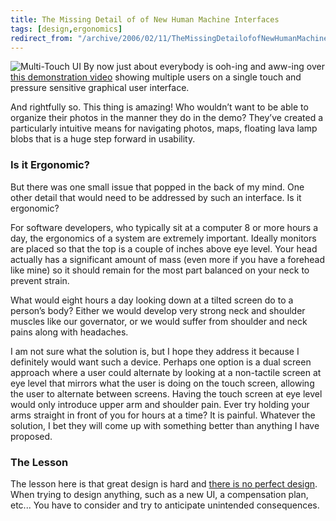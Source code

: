```yaml
---
title: The Missing Detail of of New Human Machine Interfaces
tags: [design,ergonomics]
redirect_from: "/archive/2006/02/11/TheMissingDetailofofNewHumanMachineInterfaces.aspx/"
---
```


![Multi-Touch UI](https://haacked.com/assets/images/MultiTouchUI.jpg) By now just about everybody is ooh-ing and aww-ing over [this demonstration video](http://mrl.nyu.edu/~jhan/ftirtouch/ "Amazing new Graphical Interface") showing multiple users on a single touch and pressure sensitive graphical user interface.

And rightfully so. This thing is amazing! Who wouldn’t want to be able to organize their photos in the manner they do in the demo? They’ve created a particularly intuitive means for navigating photos, maps, floating lava lamp blobs that is a huge step forward in usability.

### Is it Ergonomic?

But there was one small issue that popped in the back of my mind. One other detail that would need to be addressed by such an interface. Is it ergonomic?

For software developers, who typically sit at a computer 8 or more hours a day, the ergonomics of a system are extremely important. Ideally monitors are placed so that the top is a couple of inches above eye level. Your head actually has a significant amount of mass (even more if you have a forehead like mine) so it should remain for the most part
balanced on your neck to prevent strain.

What would eight hours a day looking down at a tilted screen do to a person’s body? Either we would develop very strong neck and shoulder muscles like our governator, or we would suffer from shoulder and neck pains along with headaches.

I am not sure what the solution is, but I hope they address it because I definitely would want such a device. Perhaps one option is a dual screen approach where a user could alternate by looking at a non-tactile screen
at eye level that mirrors what the user is doing on the touch screen, allowing the user to alternate between screens. Having the touch screen at eye level would only introduce upper arm and shoulder pain. Ever try holding your arms straight in front of you for hours at a time? It is painful. Whatever the solution, I bet they will come up with something
better than anything I have proposed.

### The Lesson

The lesson here is that great design is hard and [there is no perfect design](/archive/2005/05/31/ThereIsNoPerfectDesign.aspx "There is no perfect design"). When trying to design anything, such as a new UI, a compensation plan, etc... You have to consider and try to anticipate unintended consequences.
